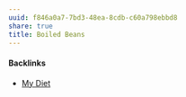```yaml
---
uuid: f846a0a7-7bd3-48ea-8cdb-c60a798ebbd8
share: true
title: Boiled Beans
---
```

#### Backlinks

* [My Diet](/1c758e4a-2653-4946-84b2-945fcf717950)